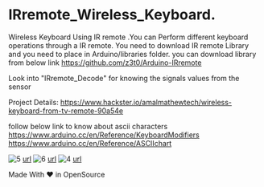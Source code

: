 # IRremote_Wireless_Keyboard.

Wireless Keyboard Using IR remote .You can Perform different keyboard operations  through a IR remote.
You need to download IR remote Library and you need to  place in Arduino/libraries folder.
you can download library from below link
https://github.com/z3t0/Arduino-IRremote

Look into "IRremote_Decode" for knowing the signals values from the sensor

Project Details: https://www.hackster.io/amalmathewtech/wireless-keyboard-from-tv-remote-90a54e

follow below link to know about ascii  characters
https://www.arduino.cc/en/Reference/KeyboardModifiers
https://www.arduino.cc/en/Reference/ASCIIchart



![5](https://user-images.githubusercontent.com/26376366/94463764-14997900-01db-11eb-9de0-5f4c724761aa.png)
[url](https://twitter.com/arduino/status/980797578056028160)
![6](https://user-images.githubusercontent.com/26376366/94463750-0fd4c500-01db-11eb-99d7-8511121d08cf.png)
[url](https://twitter.com/MicrochipMakes/status/980843408196501504)
![4](https://user-images.githubusercontent.com/26376366/94463763-13684c00-01db-11eb-9cb5-237784732e80.png)
[url](https://twitter.com/Hacksterio/status/980443184097619968)




Made With ❤ in OpenSource

